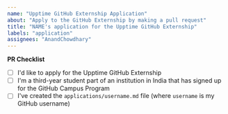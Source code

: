```yaml
---
name: "Upptime GitHub Externship Application"
about: "Apply to the GitHub Externship by making a pull request"
title: "NAME's application for the Upptime GitHub Externship"
labels: "application"
assignees: "AnandChowdhary"
---
```


**PR Checklist**

* [ ] I'd like to apply for the Upptime GitHub Externship
* [ ] I'm a third-year student part of an institution in India that has signed up for the GitHub Campus Program
* [ ] I've created the `applications/username.md` file (where `username` is my GitHub username)
